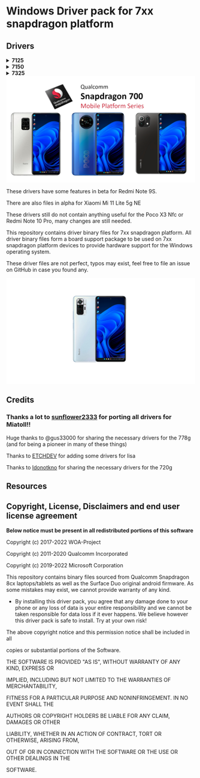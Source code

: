 # Windows Driver pack for 7xx snapdragon platform

## Drivers

<details>
<summary><b><strong>7125</strong></b></summary>
  
- [Miatoll](https://github.com/N1kroks/7xx-Drivers/releases) ```The last drivers are from N1kroks, which is making great advances```

  </summary>
</details>

<details>
<summary><b><strong>7150</strong></b></summary

Surya (Not Yet)

Sweet (Not Yet)

  </summary>
</details>

<details>
<summary><b><strong>7325</strong></b></summary

[Lisa](https://github.com/Icesito68/7xx-Drivers/releases/tag/Lisa-Drivers-V0.0.1)

  </summary>
</details>


<img align="center" src="https://github.com/Icesito68/7xx-Drivers/blob/main/images/Snap-7xx-devices.png">


These drivers have some features in beta for Redmi Note 9S.

There are also files in alpha for Xiaomi Mi 11 Lite 5g NE

These drivers still do not contain anything useful for the Poco X3 Nfc or Redmi Note 10 Pro, many changes are still needed.

This repository contains driver binary files for 7xx snapdragon platform.
All driver binary files form a board support package to be used on 7xx snapdragon platform devices to provide hardware support for the Windows operating system.

These driver files are not perfect, typos may exist, feel free to file an issue on GitHub in case you found any.

<img align="center" src="https://github.com/Icesito68/7xx-Drivers/blob/main/images/sweet.png">

## Credits

### Thanks a lot to [sunflower2333](https://github.com/sunflower2333) for porting all drivers for Miatoll!!

Huge thanks to @gus33000 for sharing the necessary drivers for the 778g (and for being a pioneer in many of these things)

Thanks to [ETCHDEV](https://github.com/ETCHDEV) for adding some drivers for lisa

Thanks to [Idonotkno](https://github.com/Idonotkno/sc7180-drivers_mtp7180) for sharing the necessary drivers for the 720g

## Resources

## Copyright, License, Disclaimers and end user license agreement

**Below notice must be present in all redistributed portions of this software**

Copyright (c) 2017-2022 WOA-Project

Copyright (c) 2011-2020 Qualcomm Incorporated

Copyright (c) 2019-2022 Microsoft Corporation

This repository contains binary files sourced from Qualcomm Snapdragon 8cx laptops/tablets as well as the Surface Duo original android firmware. As some mistakes may exist, we cannot provide warranty of any kind. 

- By installing this driver pack, you agree that any damage done to your phone or any loss of data is your entire responsibility and we cannot be taken responsible for data loss if it ever happens. We believe however this driver pack is safe to install. Try at your own risk!


The above copyright notice and this permission notice shall be included in all

copies or substantial portions of the Software.

THE SOFTWARE IS PROVIDED "AS IS", WITHOUT WARRANTY OF ANY KIND, EXPRESS OR

IMPLIED, INCLUDING BUT NOT LIMITED TO THE WARRANTIES OF MERCHANTABILITY,

FITNESS FOR A PARTICULAR PURPOSE AND NONINFRINGEMENT. IN NO EVENT SHALL THE

AUTHORS OR COPYRIGHT HOLDERS BE LIABLE FOR ANY CLAIM, DAMAGES OR OTHER

LIABILITY, WHETHER IN AN ACTION OF CONTRACT, TORT OR OTHERWISE, ARISING FROM,

OUT OF OR IN CONNECTION WITH THE SOFTWARE OR THE USE OR OTHER DEALINGS IN THE

SOFTWARE.

